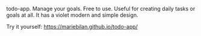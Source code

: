 todo-app. Manage your goals. Free to use. Useful for creating daily tasks or goals at all. It has a violet modern and simple design. 

Try it yourself:      https://mariebilan.github.io/todo-app/
